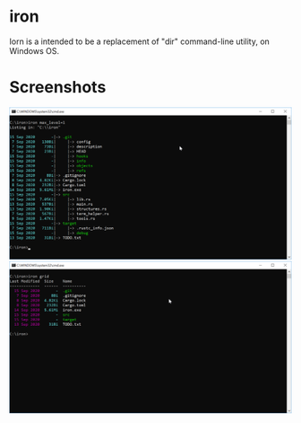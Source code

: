 # iron
Iorn is a intended to be a replacement of "dir" command-line utility, on Windows OS.

# Screenshots

![Screenshot 1](https://github.com/Ahmadi-Houssem/iron/blob/master/screenshots/cmd_s6ovZiio7v.png)
![Screenshot 2](screenshots/cmd_H9xs09mF6b.png)
